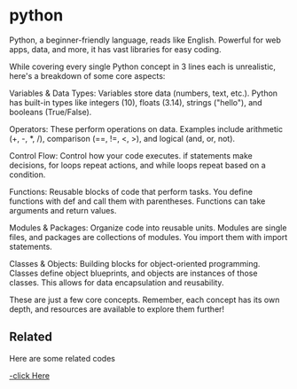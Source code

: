 
# python

Python, a beginner-friendly language, reads like English. Powerful for web apps, data, and more, it has vast libraries for easy coding.

While covering every single Python concept in 3 lines each is unrealistic, here's a breakdown of some core aspects:

Variables & Data Types:  Variables store data (numbers, text, etc.). Python has built-in types like integers (10), floats (3.14), strings ("hello"), and booleans (True/False).

Operators: These perform operations on data. Examples include arithmetic (+, -, *, /), comparison (==, !=, <, >), and logical (and, or, not).

Control Flow: Control how your code executes. if statements make decisions, for loops repeat actions, and while loops repeat based on a condition.

Functions: Reusable blocks of code that perform tasks. You define functions with def and call them with parentheses. Functions can take arguments and return values.

Modules & Packages: Organize code into reusable units. Modules are single files, and packages are collections of modules. You import them with import statements.

Classes & Objects: Building blocks for object-oriented programming. Classes define object blueprints, and objects are instances of those classes. This allows for data encapsulation and reusability.

These are just a few core concepts. Remember, each concept has its own depth, and resources are available to explore them further!


## Related

Here are some related codes

[-click Here](https://github.com/Afrid011/Python-for-data-science)


